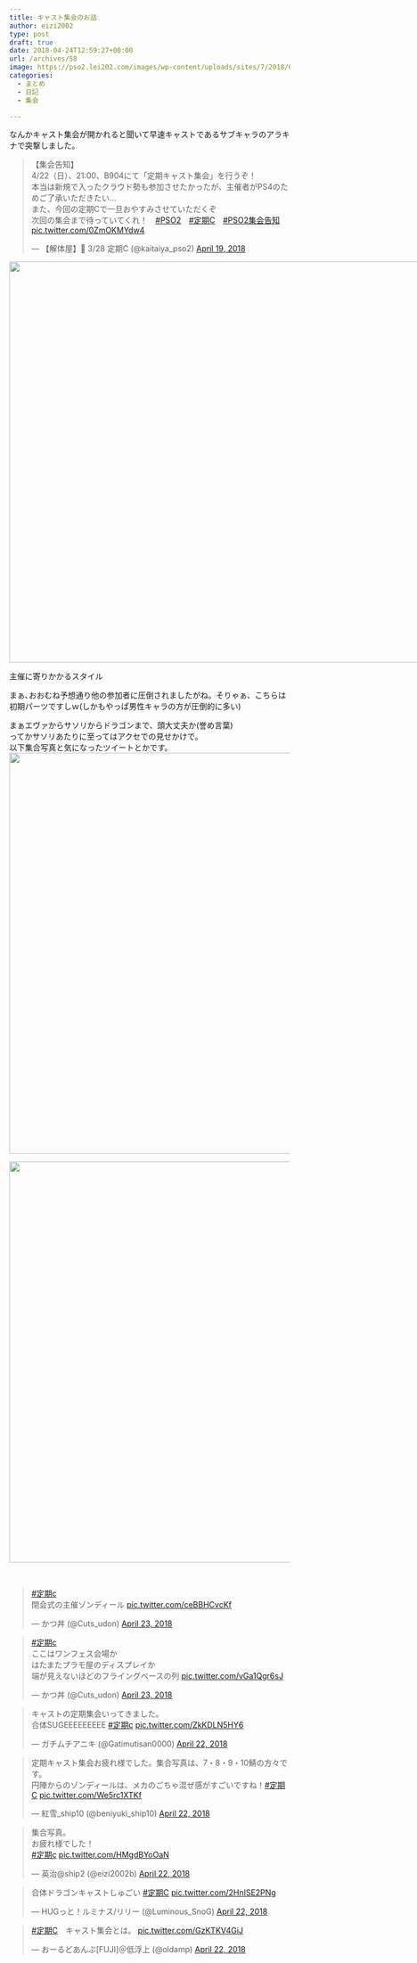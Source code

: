 ```yaml
---
title: キャスト集会のお話
author: eizi2002
type: post
draft: true
date: 2018-04-24T12:59:27+00:00
url: /archives/58
image: https://pso2.lei202.com/images/wp-content/uploads/sites/7/2018/04/pso20180422_233457_005.png
categories:
  - まとめ
  - 日記
  - 集会

---
```

<script async src="https://platform.twitter.com/widgets.js" charset="utf-8"></script>
なんかキャスト集会が開かれると聞いて早速キャストであるサブキャラのアラキナで突撃しました。

<blockquote class="twitter-tweet"><p lang="ja" dir="ltr">【集会告知】<br>4/22（日）、21:00、B904にて「定期キャスト集会」を行うぞ！<br>本当は新規で入ったクラウド勢も参加させたかったが、主催者がPS4のためご了承いただきたい…<br>また、今回の定期Cで一旦おやすみさせていただくぞ<br>次回の集会まで待っていてくれ！　<a href="https://twitter.com/hashtag/PSO2?src=hash&amp;ref_src=twsrc%5Etfw">#PSO2</a>　<a href="https://twitter.com/hashtag/%E5%AE%9A%E6%9C%9FC?src=hash&amp;ref_src=twsrc%5Etfw">#定期C</a>　<a href="https://twitter.com/hashtag/PSO2%E9%9B%86%E4%BC%9A%E5%91%8A%E7%9F%A5?src=hash&amp;ref_src=twsrc%5Etfw">#PSO2集会告知</a> <a href="https://t.co/0ZmOKMYdw4">pic.twitter.com/0ZmOKMYdw4</a></p>&mdash; 【解体屋】🔧 3/28 定期C (@kaitaiya_pso2) <a href="https://twitter.com/kaitaiya_pso2/status/986783210364260353?ref_src=twsrc%5Etfw">April 19, 2018</a></blockquote>



<div id="attachment_59" style="width: 1290px" class="wp-caption alignnone">
  <img aria-describedby="caption-attachment-59" loading="lazy" class="wp-image-59 size-full" src="https://pso2.lei202.com/imageshttps://pso2.lei202.com/images/wp-content/uploads/sites/7/2018/04/pso20180422_233457_005.png" alt="" width="1280" height="720" srcset="https://pso2.lei202.com/images/wp-content/uploads/sites/7/2018/04/pso20180422_233457_005.png 1280w, https://pso2.lei202.com/images/wp-content/uploads/sites/7/2018/04/pso20180422_233457_005-300x169.png 300w, https://pso2.lei202.com/images/wp-content/uploads/sites/7/2018/04/pso20180422_233457_005-768x432.png 768w, https://pso2.lei202.com/images/wp-content/uploads/sites/7/2018/04/pso20180422_233457_005-1024x576.png 1024w" sizes="(max-width: 1280px) 100vw, 1280px" />
  
  <p id="caption-attachment-59" class="wp-caption-text">
    主催に寄りかかるスタイル
  </p>
</div>

まぁ､おおむね予想通り他の参加者に圧倒されましたがね。そりゃぁ、こちらは初期パーツですしｗ(しかもやっぱ男性キャラの方が圧倒的に多い)

まぁエヴァからサソリからドラゴンまで、頭大丈夫か(誉め言葉)  
ってかサソリあたりに至ってはアクセでの見せかけで。  
以下集合写真と気になったツイートとかです。  
<img loading="lazy" class="alignnone wp-image-60 size-full" src="https://pso2.lei202.com/images/wp-content/uploads/sites/7/2018/04/pso20180422_234010_007.png" alt="" width="1280" height="720" srcset="https://pso2.lei202.com/images/wp-content/uploads/sites/7/2018/04/pso20180422_234010_007.png 1280w, https://pso2.lei202.com/images/wp-content/uploads/sites/7/2018/04/pso20180422_234010_007-300x169.png 300w, https://pso2.lei202.com/images/wp-content/uploads/sites/7/2018/04/pso20180422_234010_007-768x432.png 768w, https://pso2.lei202.com/images/wp-content/uploads/sites/7/2018/04/pso20180422_234010_007-1024x576.png 1024w" sizes="(max-width: 1280px) 100vw, 1280px" /> 

<img loading="lazy" class="alignnone wp-image-61 size-full" src="https://pso2.lei202.com/images/wp-content/uploads/sites/7/2018/04/pso20180422_234201_016.png" alt="" width="1280" height="720" srcset="https://pso2.lei202.com/images/wp-content/uploads/sites/7/2018/04/pso20180422_234201_016.png 1280w, https://pso2.lei202.com/images/wp-content/uploads/sites/7/2018/04/pso20180422_234201_016-300x169.png 300w, https://pso2.lei202.com/images/wp-content/uploads/sites/7/2018/04/pso20180422_234201_016-768x432.png 768w, https://pso2.lei202.com/images/wp-content/uploads/sites/7/2018/04/pso20180422_234201_016-1024x576.png 1024w" sizes="(max-width: 1280px) 100vw, 1280px" /> 

&nbsp;

<blockquote class="twitter-tweet" data-lang="en">
  <p dir="ltr" lang="ja">
    <a href="https://twitter.com/hashtag/%E5%AE%9A%E6%9C%9Fc?src=hash&ref_src=twsrc%5Etfw">#定期c</a><br /> 閉会式の主催ゾンディール <a href="https://t.co/ceBBHCvcKf">pic.twitter.com/ceBBHCvcKf</a>
  </p>
  
  <p>
    — かつ丼 (@Cuts_udon) <a href="https://twitter.com/Cuts_udon/status/988219964745170950?ref_src=twsrc%5Etfw">April 23, 2018</a>
  </p>
</blockquote>



<blockquote class="twitter-tweet" data-lang="en">
  <p dir="ltr" lang="ja">
    <a href="https://twitter.com/hashtag/%E5%AE%9A%E6%9C%9Fc?src=hash&ref_src=twsrc%5Etfw">#定期c</a><br /> ここはワンフェス会場か<br /> はたまたプラモ屋のディスプレイか<br /> 端が見えないほどのフライングベースの列 <a href="https://t.co/vGa1Qgr6sJ">pic.twitter.com/vGa1Qgr6sJ</a>
  </p>
  
  <p>
    — かつ丼 (@Cuts_udon) <a href="https://twitter.com/Cuts_udon/status/988218102478323713?ref_src=twsrc%5Etfw">April 23, 2018</a>
  </p>
</blockquote>



<blockquote class="twitter-tweet" data-lang="en">
  <p dir="ltr" lang="ja">
    キャストの定期集会いってきました。<br /> 合体SUGEEEEEEEEE <a href="https://twitter.com/hashtag/%E5%AE%9A%E6%9C%9Fc?src=hash&ref_src=twsrc%5Etfw">#定期c</a> <a href="https://t.co/ZkKDLN5HY6">pic.twitter.com/ZkKDLN5HY6</a>
  </p>
  
  <p>
    — ガチムチアニキ (@Gatimutisan0000) <a href="https://twitter.com/Gatimutisan0000/status/988144345848070144?ref_src=twsrc%5Etfw">April 22, 2018</a>
  </p>
</blockquote>



<blockquote class="twitter-tweet" data-lang="en">
  <p dir="ltr" lang="ja">
    定期キャスト集会お疲れ様でした。集合写真は、7・8・9・10鯖の方々です。<br /> 円陣からのゾンディールは、メカのごちゃ混ぜ感がすごいですね！<a href="https://twitter.com/hashtag/%E5%AE%9A%E6%9C%9FC?src=hash&ref_src=twsrc%5Etfw">#定期C</a> <a href="https://t.co/We5rc1XTKf">pic.twitter.com/We5rc1XTKf</a>
  </p>
  
  <p>
    — 紅雪_ship10 (@beniyuki_ship10) <a href="https://twitter.com/beniyuki_ship10/status/988079584691175424?ref_src=twsrc%5Etfw">April 22, 2018</a>
  </p>
</blockquote>



<blockquote class="twitter-tweet" data-lang="en">
  <p dir="ltr" lang="ja">
    集合写真。<br /> お疲れ様でした！<br /> <a href="https://twitter.com/hashtag/%E5%AE%9A%E6%9C%9Fc?src=hash&ref_src=twsrc%5Etfw">#定期c</a> <a href="https://t.co/HMgdBYoOaN">pic.twitter.com/HMgdBYoOaN</a>
  </p>
  
  <p>
    — 英治@ship2 (@eizi2002b) <a href="https://twitter.com/eizi2002b/status/988067844075044864?ref_src=twsrc%5Etfw">April 22, 2018</a>
  </p>
</blockquote>



<blockquote class="twitter-tweet" data-lang="en">
  <p dir="ltr" lang="ja">
    合体ドラゴンキャストしゅごい <a href="https://twitter.com/hashtag/%E5%AE%9A%E6%9C%9FC?src=hash&ref_src=twsrc%5Etfw">#定期C</a> <a href="https://t.co/2HnISE2PNg">pic.twitter.com/2HnISE2PNg</a>
  </p>
  
  <p>
    — HUGっと！ルミナス/リリー (@Luminous_SnoG) <a href="https://twitter.com/Luminous_SnoG/status/988051927484121088?ref_src=twsrc%5Etfw">April 22, 2018</a>
  </p>
</blockquote>



<blockquote class="twitter-tweet" data-lang="en">
  <p dir="ltr" lang="ja">
    <a href="https://twitter.com/hashtag/%E5%AE%9A%E6%9C%9FC?src=hash&ref_src=twsrc%5Etfw">#定期C</a>　キャスト集会とは。 <a href="https://t.co/GzKTKV4GiJ">pic.twitter.com/GzKTKV4GiJ</a>
  </p>
  
  <p>
    — おーるどあんぷ[FUJI]＠低浮上 (@oldamp) <a href="https://twitter.com/oldamp/status/988050310479335424?ref_src=twsrc%5Etfw">April 22, 2018</a>
  </p>
</blockquote>